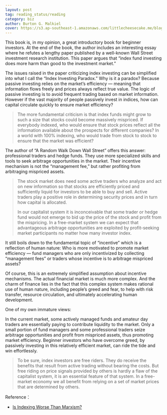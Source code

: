 ```yaml
---
layout: post
tag: reading_status/reading
category: biz 
author: Burton G. Malkiel
cover: https://s3.ap-southeast-1.amazonaws.com/littlecheesecake.me/blog-post/books/A_Random_Walk_Down_Wall_Street.jpg
---
```


This book is, in my opinion, a great introductory book for beginner investors. At the end of the book, the author includes an interesting essay where he refutes a lengthy paper published by a well-known Wall Street investment research institution. This paper argues that “index fund investing does more harm than good to the investment market.”

The issues raised in the paper criticizing index investing can be simplified into what I call the “Index Investing Paradox.” Why is it a paradox? Because passive investing relies on the market’s efficiency — meaning that information flows freely and prices always reflect true value. The logic of passive investing is to avoid frequent trading based on market information. However if the vast majority of people passively invest in indices, how can capital circulate quickly to ensure market efficiency?

> The more fundamental criticism is that index funds might grow to such a size that stocks could become massively mispriced. If everybody indexed, who would ensure that stock prices reflect all the information available about the prospects for different companies? In a world with 100% indexing, who would trade from stock to stock to ensure that the market was efficient?

The author of “A Random Walk Down Wall Street” offers this answer: professional traders and hedge funds. They use more specialized skills and tools to seek arbitrage opportunities in the market. Their incentive mechanism is not the “management fee,” but rather profiting from arbitraging mispriced assets.

> The stock market does need some active traders who analyze and act on new information so that stocks are efficiently priced and sufficiently liquid for investors to be able to buy and sell. Active traders play a positive role in determining security prices and in turn how capital is allocated.
>
> In our capitalist system it is inconceivable that some trader or hedge fund would not emerge to bid up the price of the stock and profit from the mispricing. In a free-market system we can expect that advantageous arbitrage opportunities are exploited by profit-seeking market participants no matter how many investor index.

It still boils down to the fundamental topic of “incentive” which is a reflection of human nature: Who is more motivated to promote market efficiency — fund managers who are only incentivized by collecting “management fees” or traders whose incentive is to arbitrage mispriced assets?

Of course, this is an extremely simplified assumption about incentive mechanisms. The actual financial market is much more complex. And the charm of finance lies in the fact that this complex system makes rational use of human nature, including people’s greed and fear, to help with risk transfer, resource circulation, and ultimately accelerating human development.

One of my own immature views:

In the current market, some actively managed funds and amateur day traders are essentially paying to contribute liquidity to the market. Only a small portion of fund managers and some professional traders seize arbitrage opportunities and profit from mispriced assets, thus promoting market efficiency. Beginner investors who have overcome greed, by passively investing in this relatively efficient market, can ride the tide and win effortlessly.

> To be sure, index investors are free riders. They do receive the benefits that result from active trading without bearing the costs. But free riding on price signals provided by others is hardly a flaw of the capitalist system, it is an essential feature of that system. In a free-market economy we all benefit from relying on a set of market prices that are determined by others.

Reference：

- [Is Indexing Worse Than Marxism?](https://www.princeton.edu/~bmalkiel/Marxism.pdf)